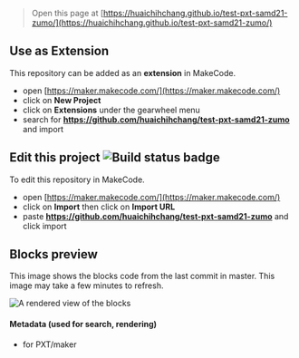 
> Open this page at [https://huaichihchang.github.io/test-pxt-samd21-zumo/](https://huaichihchang.github.io/test-pxt-samd21-zumo/)

## Use as Extension

This repository can be added as an **extension** in MakeCode.

* open [https://maker.makecode.com/](https://maker.makecode.com/)
* click on **New Project**
* click on **Extensions** under the gearwheel menu
* search for **https://github.com/huaichihchang/test-pxt-samd21-zumo** and import

## Edit this project ![Build status badge](https://github.com/huaichihchang/test-pxt-samd21-zumo/workflows/MakeCode/badge.svg)

To edit this repository in MakeCode.

* open [https://maker.makecode.com/](https://maker.makecode.com/)
* click on **Import** then click on **Import URL**
* paste **https://github.com/huaichihchang/test-pxt-samd21-zumo** and click import

## Blocks preview

This image shows the blocks code from the last commit in master.
This image may take a few minutes to refresh.

![A rendered view of the blocks](https://github.com/huaichihchang/test-pxt-samd21-zumo/raw/master/.github/makecode/blocks.png)

#### Metadata (used for search, rendering)

* for PXT/maker
<script src="https://makecode.com/gh-pages-embed.js"></script><script>makeCodeRender("{{ site.makecode.home_url }}", "{{ site.github.owner_name }}/{{ site.github.repository_name }}");</script>
